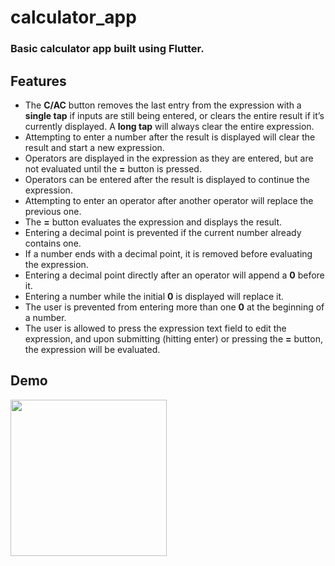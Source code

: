 # calculator_app

### Basic calculator app built using Flutter.

## Features

- The **C/AC** button removes the last entry from the expression with a **single tap** if inputs are still being entered, or clears the entire result if it’s currently displayed. A **long tap** will always clear the entire expression.
- Attempting to enter a number after the result is displayed will clear the result and start a new expression.
- Operators are displayed in the expression as they are entered, but are not evaluated until the **=** button is pressed.
- Operators can be entered after the result is displayed to continue the expression.
- Attempting to enter an operator after another operator will replace the previous one.
- The **=** button evaluates the expression and displays the result.
- Entering a decimal point is prevented if the current number already contains one.
- If a number ends with a decimal point, it is removed before evaluating the expression.
- Entering a decimal point directly after an operator will append a **0** before it.
- Entering a number while the initial **0** is displayed will replace it.
- The user is prevented from entering more than one **0** at the beginning of a number.
- The user is allowed to press the expression text field to edit the expression, and upon submitting (hitting enter) or pressing the **=** button, the expression will be evaluated.

## Demo

<img src="demo.gif" width="250"/>
